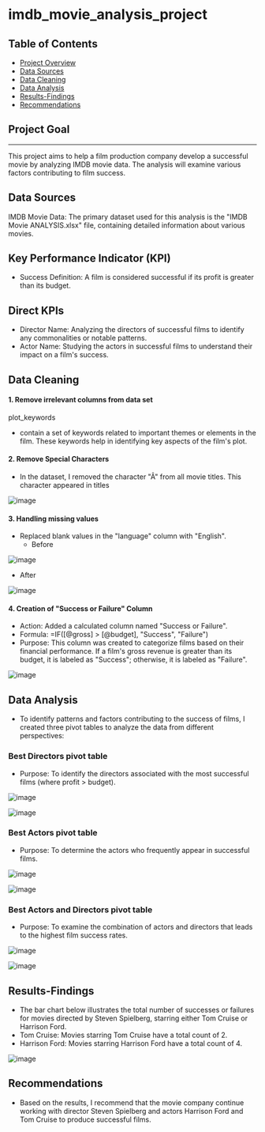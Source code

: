 # imdb_movie_analysis_project

## Table of Contents

- [Project Overview](#project-overview)
- [Data Sources](#data-sources)
- [Data Cleaning](#Data-Cleaning)
- [Data Analysis](#Data-Analysis)
- [Results-Findings](#Results-Findings)
- [Recommendations](#Recommendations)


## Project Goal
---
This project aims to help a film production company develop a successful movie by analyzing IMDB movie data. The analysis will examine various factors contributing to film success.


## Data Sources

IMDB Movie Data: The primary dataset used for this analysis is the "IMDB Movie ANALYSIS.xlsx" file, containing detailed information about various movies. 

## Key Performance Indicator (KPI)
- Success Definition: A film is considered successful if its profit is greater than its budget.

## Direct KPIs
- Director Name: Analyzing the directors of successful films to identify any commonalities or notable patterns.
- Actor Name: Studying the actors in successful films to understand their impact on a film's success.

## Data Cleaning 

#### 1. Remove irrelevant columns from data set 
plot_keywords
- contain a set of keywords related to important themes or elements in the film. These keywords help in identifying key aspects of the film's plot.

#### 2. Remove Special Characters 
- In the dataset, I removed the character "Â" from all movie titles. This character appeared in titles

![image](https://github.com/user-attachments/assets/add8a70e-1a3b-4ab6-839d-7f2dba0a9099)

#### 3. Handling missing values
- Replaced blank values in the "language" column with "English".
  - Before
  
![image](https://github.com/user-attachments/assets/0d07b0be-538b-470b-9487-742be43534d2)
  - After

![image](https://github.com/user-attachments/assets/63a443b6-45c6-446f-a59f-c73d90968eb4)

 #### 4. Creation of "Success or Failure" Column
- Action: Added a calculated column named "Success or Failure".
- Formula: =IF([@gross] > [@budget], "Success", "Failure")
- Purpose: This column was created to categorize films based on their financial performance. If a film's gross revenue is greater than its budget, it is labeled as "Success"; otherwise, it is labeled as "Failure".

![image](https://github.com/user-attachments/assets/ac0fe1b1-2370-42b2-8a1d-dea921a9d781)

## Data Analysis
 - To identify patterns and factors contributing to the success of films, I created three pivot tables to analyze the data from different perspectives:
### Best Directors pivot table
- Purpose: To identify the directors associated with the most successful films (where profit > budget).

![image](https://github.com/user-attachments/assets/5dbbcdef-aada-4685-baf0-7db07e8971e8)

![image](https://github.com/user-attachments/assets/384a0388-a1fe-4c32-b3c7-8c0ef598c96b)


### Best Actors pivot table
- Purpose: To determine the actors who frequently appear in successful films.

![image](https://github.com/user-attachments/assets/951e63e8-e263-445a-8e8a-b15df9e0a22b)

![image](https://github.com/user-attachments/assets/f94c7a62-01a9-497f-9510-4bec8f1ee557)


### Best Actors and Directors pivot table
- Purpose: To examine the combination of actors and directors that leads to the highest film success rates.

![image](https://github.com/user-attachments/assets/8ca553ec-5362-4de3-8b1e-42c29a0ce15b)

![image](https://github.com/user-attachments/assets/b7a801be-e2fa-4f07-bfa1-9f4d04d0eb6b)

## Results-Findings
- The bar chart below illustrates the total number of successes or failures for movies directed by Steven Spielberg, starring either Tom Cruise or Harrison Ford.
- Tom Cruise: Movies starring Tom Cruise have a total count of 2.
- Harrison Ford: Movies starring Harrison Ford have a total count of 4.

![image](https://github.com/user-attachments/assets/54c30b63-d325-4a50-81fe-4a05e34ea641)

## Recommendations
- Based on the results, I recommend that the movie company continue working with director Steven Spielberg and actors Harrison Ford and Tom Cruise to produce successful films.



